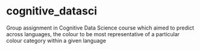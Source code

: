 # cognitive_datasci
Group assignment in Cognitive Data Science course which aimed to predict across languages, the colour to be most representative of a particular colour category within a given language
